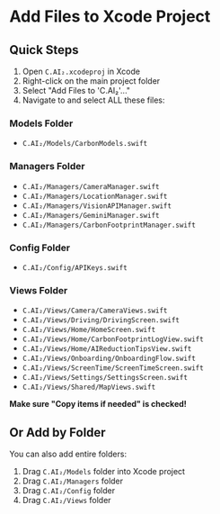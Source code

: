 # Add Files to Xcode Project

## Quick Steps

1. Open `C.AI₂.xcodeproj` in Xcode
2. Right-click on the main project folder
3. Select "Add Files to 'C.AI₂'..."
4. Navigate to and select ALL these files:

### Models Folder
- `C.AI₂/Models/CarbonModels.swift`

### Managers Folder  
- `C.AI₂/Managers/CameraManager.swift`
- `C.AI₂/Managers/LocationManager.swift`
- `C.AI₂/Managers/VisionAPIManager.swift`
- `C.AI₂/Managers/GeminiManager.swift`
- `C.AI₂/Managers/CarbonFootprintManager.swift`

### Config Folder
- `C.AI₂/Config/APIKeys.swift`

### Views Folder
- `C.AI₂/Views/Camera/CameraViews.swift`
- `C.AI₂/Views/Driving/DrivingScreen.swift`
- `C.AI₂/Views/Home/HomeScreen.swift`
- `C.AI₂/Views/Home/CarbonFootprintLogView.swift`
- `C.AI₂/Views/Home/AIReductionTipsView.swift`
- `C.AI₂/Views/Onboarding/OnboardingFlow.swift`
- `C.AI₂/Views/ScreenTime/ScreenTimeScreen.swift`
- `C.AI₂/Views/Settings/SettingsScreen.swift`
- `C.AI₂/Views/Shared/MapViews.swift`

**Make sure "Copy items if needed" is checked!**

## Or Add by Folder

You can also add entire folders:
1. Drag `C.AI₂/Models` folder into Xcode project
2. Drag `C.AI₂/Managers` folder
3. Drag `C.AI₂/Config` folder  
4. Drag `C.AI₂/Views` folder

